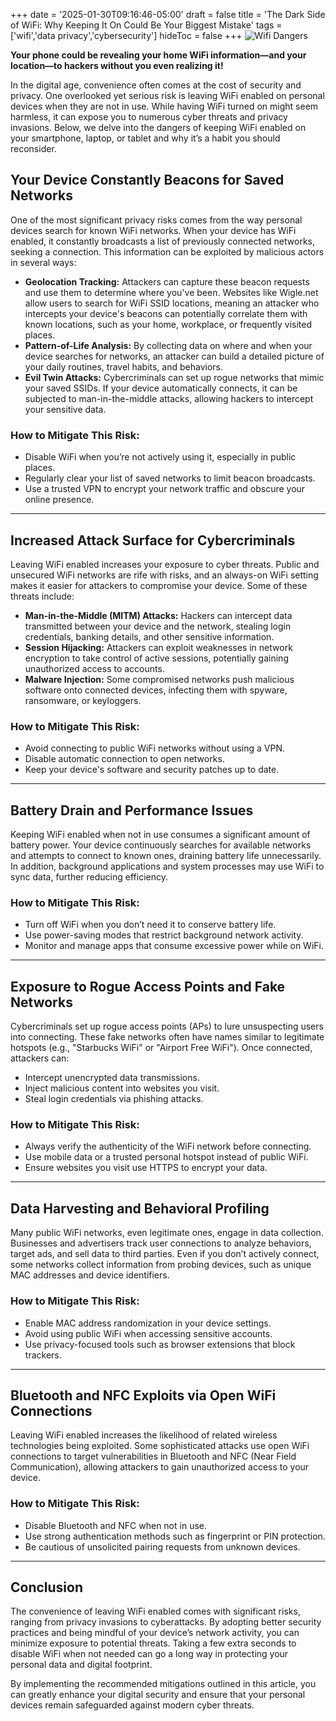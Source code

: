 +++
date = '2025-01-30T09:16:46-05:00'
draft = false
title = 'The Dark Side of WiFi: Why Keeping It On Could Be Your Biggest Mistake'
tags = ['wifi','data privacy','cybersecurity']
hideToc = false
+++
![Wifi Dangers](/images/wifi-danger.png)

**Your phone could be revealing your home WiFi information—and your location—to hackers without you even realizing it!**

In the digital age, convenience often comes at the cost of security and privacy. One overlooked yet serious risk is leaving WiFi enabled on personal devices when they are not in use. While having WiFi turned on might seem harmless, it can expose you to numerous cyber threats and privacy invasions. Below, we delve into the dangers of keeping WiFi enabled on your smartphone, laptop, or tablet and why it’s a habit you should reconsider.

<!--more-->

## Your Device Constantly Beacons for Saved Networks

One of the most significant privacy risks comes from the way personal devices search for known WiFi networks. When your device has WiFi enabled, it constantly broadcasts a list of previously connected networks, seeking a connection. This information can be exploited by malicious actors in several ways:

- **Geolocation Tracking:** Attackers can capture these beacon requests and use them to determine where you've been. Websites like Wigle.net allow users to search for WiFi SSID locations, meaning an attacker who intercepts your device's beacons can potentially correlate them with known locations, such as your home, workplace, or frequently visited places.
- **Pattern-of-Life Analysis:** By collecting data on where and when your device searches for networks, an attacker can build a detailed picture of your daily routines, travel habits, and behaviors.
- **Evil Twin Attacks:** Cybercriminals can set up rogue networks that mimic your saved SSIDs. If your device automatically connects, it can be subjected to man-in-the-middle attacks, allowing hackers to intercept your sensitive data.

### How to Mitigate This Risk:

- Disable WiFi when you’re not actively using it, especially in public places.
- Regularly clear your list of saved networks to limit beacon broadcasts.
- Use a trusted VPN to encrypt your network traffic and obscure your online presence.

----------

## Increased Attack Surface for Cybercriminals

Leaving WiFi enabled increases your exposure to cyber threats. Public and unsecured WiFi networks are rife with risks, and an always-on WiFi setting makes it easier for attackers to compromise your device. Some of these threats include:

- **Man-in-the-Middle (MITM) Attacks:** Hackers can intercept data transmitted between your device and the network, stealing login credentials, banking details, and other sensitive information.
- **Session Hijacking:** Attackers can exploit weaknesses in network encryption to take control of active sessions, potentially gaining unauthorized access to accounts.
- **Malware Injection:** Some compromised networks push malicious software onto connected devices, infecting them with spyware, ransomware, or keyloggers.

### How to Mitigate This Risk:

- Avoid connecting to public WiFi networks without using a VPN.
- Disable automatic connection to open networks.
- Keep your device's software and security patches up to date.

----------

## Battery Drain and Performance Issues

Keeping WiFi enabled when not in use consumes a significant amount of battery power. Your device continuously searches for available networks and attempts to connect to known ones, draining battery life unnecessarily. In addition, background applications and system processes may use WiFi to sync data, further reducing efficiency.

### How to Mitigate This Risk:

- Turn off WiFi when you don’t need it to conserve battery life.
- Use power-saving modes that restrict background network activity.
- Monitor and manage apps that consume excessive power while on WiFi.

----------

## Exposure to Rogue Access Points and Fake Networks

Cybercriminals set up rogue access points (APs) to lure unsuspecting users into connecting. These fake networks often have names similar to legitimate hotspots (e.g., "Starbucks WiFi" or "Airport Free WiFi"). Once connected, attackers can:

- Intercept unencrypted data transmissions.
- Inject malicious content into websites you visit.
- Steal login credentials via phishing attacks.

### How to Mitigate This Risk:

- Always verify the authenticity of the WiFi network before connecting.
- Use mobile data or a trusted personal hotspot instead of public WiFi.
- Ensure websites you visit use HTTPS to encrypt your data.

----------

## Data Harvesting and Behavioral Profiling

Many public WiFi networks, even legitimate ones, engage in data collection. Businesses and advertisers track user connections to analyze behaviors, target ads, and sell data to third parties. Even if you don’t actively connect, some networks collect information from probing devices, such as unique MAC addresses and device identifiers.

### How to Mitigate This Risk:

- Enable MAC address randomization in your device settings.
- Avoid using public WiFi when accessing sensitive accounts.
- Use privacy-focused tools such as browser extensions that block trackers.

----------

## Bluetooth and NFC Exploits via Open WiFi Connections

Leaving WiFi enabled increases the likelihood of related wireless technologies being exploited. Some sophisticated attacks use open WiFi connections to target vulnerabilities in Bluetooth and NFC (Near Field Communication), allowing attackers to gain unauthorized access to your device.

### How to Mitigate This Risk:

- Disable Bluetooth and NFC when not in use.
- Use strong authentication methods such as fingerprint or PIN protection.
- Be cautious of unsolicited pairing requests from unknown devices.

----------

## Conclusion

The convenience of leaving WiFi enabled comes with significant risks, ranging from privacy invasions to cyberattacks. By adopting better security practices and being mindful of your device’s network activity, you can minimize exposure to potential threats. Taking a few extra seconds to disable WiFi when not needed can go a long way in protecting your personal data and digital footprint.

By implementing the recommended mitigations outlined in this article, you can greatly enhance your digital security and ensure that your personal devices remain safeguarded against modern cyber threats.